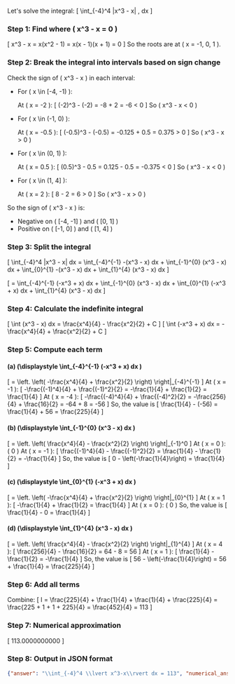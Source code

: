 Let's solve the integral:
\[
\int_{-4}^4 |x^3 - x| \, dx
\]

### Step 1: Find where \( x^3 - x = 0 \)

\[
x^3 - x = x(x^2 - 1) = x(x - 1)(x + 1) = 0
\]
So the roots are at \( x = -1, 0, 1 \).

### Step 2: Break the integral into intervals based on sign change

Check the sign of \( x^3 - x \) in each interval:

- For \( x \in [-4, -1) \):

    At \( x = -2 \):
    \[
    (-2)^3 - (-2) = -8 + 2 = -6 < 0
    \]
    So \( x^3 - x < 0 \)

- For \( x \in (-1, 0) \):

    At \( x = -0.5 \):
    \[
    (-0.5)^3 - (-0.5) = -0.125 + 0.5 = 0.375 > 0
    \]
    So \( x^3 - x > 0 \)

- For \( x \in (0, 1) \):

    At \( x = 0.5 \):
    \[
    (0.5)^3 - 0.5 = 0.125 - 0.5 = -0.375 < 0
    \]
    So \( x^3 - x < 0 \)

- For \( x \in (1, 4] \):

    At \( x = 2 \):
    \[
    8 - 2 = 6 > 0
    \]
    So \( x^3 - x > 0 \)

So the sign of \( x^3 - x \) is:
- Negative on \( [-4, -1] \) and \( [0, 1] \)
- Positive on \( [-1, 0] \) and \( [1, 4] \)

### Step 3: Split the integral

\[
\int_{-4}^4 |x^3 - x| dx = \int_{-4}^{-1} -(x^3 - x) dx + \int_{-1}^{0} (x^3 - x) dx + \int_{0}^{1} -(x^3 - x) dx + \int_{1}^{4} (x^3 - x) dx
\]

\[
= \int_{-4}^{-1} (-x^3 + x) dx + \int_{-1}^{0} (x^3 - x) dx + \int_{0}^{1} (-x^3 + x) dx + \int_{1}^{4} (x^3 - x) dx
\]

### Step 4: Calculate the indefinite integral

\[
\int (x^3 - x) dx = \frac{x^4}{4} - \frac{x^2}{2} + C
\]
\[
\int (-x^3 + x) dx = -\frac{x^4}{4} + \frac{x^2}{2} + C
\]

### Step 5: Compute each term

#### (a) \(\displaystyle \int_{-4}^{-1} (-x^3 + x) dx \)
\[
= \left. \left( -\frac{x^4}{4} + \frac{x^2}{2} \right) \right|_{-4}^{-1}
\]
At \( x = -1 \):
\[
-\frac{(-1)^4}{4} + \frac{(-1)^2}{2} = -\frac{1}{4} + \frac{1}{2} = \frac{1}{4}
\]
At \( x = -4 \):
\[
-\frac{(-4)^4}{4} + \frac{(-4)^2}{2} = -\frac{256}{4} + \frac{16}{2} = -64 + 8 = -56
\]
So, the value is
\[
\frac{1}{4} - (-56) = \frac{1}{4} + 56 = \frac{225}{4}
\]

#### (b) \(\displaystyle \int_{-1}^{0} (x^3 - x) dx \)
\[
= \left. \left( \frac{x^4}{4} - \frac{x^2}{2} \right) \right|_{-1}^0
\]
At \( x = 0 \): \( 0 \)
At \( x = -1 \):
\[
\frac{(-1)^4}{4} - \frac{(-1)^2}{2} = \frac{1}{4} - \frac{1}{2} = -\frac{1}{4}
\]
So, the value is
\[
0 - \left(-\frac{1}{4}\right) = \frac{1}{4}
\]

#### (c) \(\displaystyle \int_{0}^{1} (-x^3 + x) dx \)
\[
= \left. \left( -\frac{x^4}{4} + \frac{x^2}{2} \right) \right|_{0}^{1}
\]
At \( x = 1 \):
\[
-\frac{1}{4} + \frac{1}{2} = \frac{1}{4}
\]
At \( x = 0 \): \( 0 \)
So, the value is
\[
\frac{1}{4} - 0 = \frac{1}{4}
\]

#### (d) \(\displaystyle \int_{1}^{4} (x^3 - x) dx \)
\[
= \left. \left( \frac{x^4}{4} - \frac{x^2}{2} \right) \right|_{1}^{4}
\]
At \( x = 4 \):
\[
\frac{256}{4} - \frac{16}{2} = 64 - 8 = 56
\]
At \( x = 1 \):
\[
\frac{1}{4} - \frac{1}{2} = -\frac{1}{4}
\]
So, the value is
\[
56 - \left(-\frac{1}{4}\right) = 56 + \frac{1}{4} = \frac{225}{4}
\]

### Step 6: Add all terms

Combine:
\[
I = \frac{225}{4} + \frac{1}{4} + \frac{1}{4} + \frac{225}{4}
= \frac{225 + 1 + 1 + 225}{4}
= \frac{452}{4}
= 113
\]

### Step 7: Numerical approximation

\[
113.0000000000
\]

### Step 8: Output in JSON format

```json
{"answer": "\\int_{-4}^4 \\lvert x^3-x\\rvert dx = 113", "numerical_answer": "113.0000000000"}
```